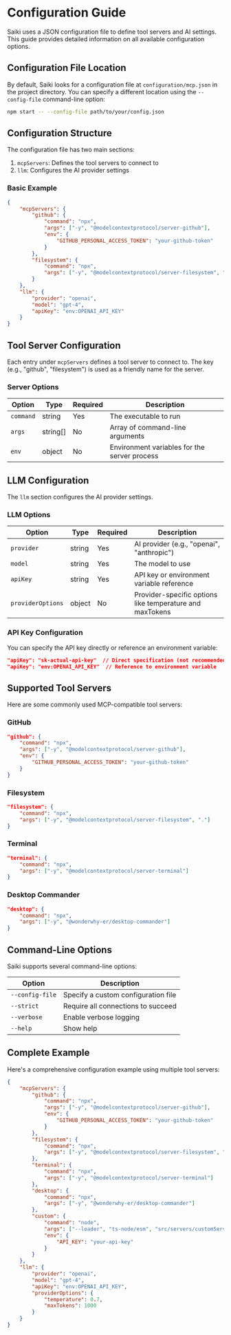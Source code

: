 # Configuration Guide

Saiki uses a JSON configuration file to define tool servers and AI settings. This guide provides detailed information on all available configuration options.

## Configuration File Location

By default, Saiki looks for a configuration file at `configuration/mcp.json` in the project directory. You can specify a different location using the `--config-file` command-line option:

```bash
npm start -- --config-file path/to/your/config.json
```

## Configuration Structure

The configuration file has two main sections:

1. `mcpServers`: Defines the tool servers to connect to
2. `llm`: Configures the AI provider settings

### Basic Example

```json
{
    "mcpServers": {
        "github": {
            "command": "npx",
            "args": ["-y", "@modelcontextprotocol/server-github"],
            "env": {
                "GITHUB_PERSONAL_ACCESS_TOKEN": "your-github-token"
            }
        },
        "filesystem": {
            "command": "npx",
            "args": ["-y", "@modelcontextprotocol/server-filesystem", "."]
        }
    },
    "llm": {
        "provider": "openai",
        "model": "gpt-4",
        "apiKey": "env:OPENAI_API_KEY"
    }
}
```

## Tool Server Configuration

Each entry under `mcpServers` defines a tool server to connect to. The key (e.g., "github", "filesystem") is used as a friendly name for the server.

### Server Options

| Option | Type | Required | Description |
|--------|------|----------|-------------|
| `command` | string | Yes | The executable to run |
| `args` | string[] | No | Array of command-line arguments |
| `env` | object | No | Environment variables for the server process |

## LLM Configuration

The `llm` section configures the AI provider settings.

### LLM Options

| Option | Type | Required | Description |
|--------|------|----------|-------------|
| `provider` | string | Yes | AI provider (e.g., "openai", "anthropic") |
| `model` | string | Yes | The model to use |
| `apiKey` | string | Yes | API key or environment variable reference |
| `providerOptions` | object | No | Provider-specific options like temperature and maxTokens |

### API Key Configuration

You can specify the API key directly or reference an environment variable:

```json
"apiKey": "sk-actual-api-key"  // Direct specification (not recommended)
"apiKey": "env:OPENAI_API_KEY"  // Reference to environment variable
```

## Supported Tool Servers

Here are some commonly used MCP-compatible tool servers:

### GitHub

```json
"github": {
    "command": "npx",
    "args": ["-y", "@modelcontextprotocol/server-github"],
    "env": {
        "GITHUB_PERSONAL_ACCESS_TOKEN": "your-github-token"
    }
}
```

### Filesystem

```json
"filesystem": {
    "command": "npx",
    "args": ["-y", "@modelcontextprotocol/server-filesystem", "."]
}
```

### Terminal

```json
"terminal": {
    "command": "npx",
    "args": ["-y", "@modelcontextprotocol/server-terminal"]
}
```

### Desktop Commander

```json
"desktop": {
    "command": "npx",
    "args": ["-y", "@wonderwhy-er/desktop-commander"]
}
```

## Command-Line Options

Saiki supports several command-line options:

| Option | Description |
|--------|-------------|
| `--config-file` | Specify a custom configuration file |
| `--strict` | Require all connections to succeed |
| `--verbose` | Enable verbose logging |
| `--help` | Show help |

## Complete Example

Here's a comprehensive configuration example using multiple tool servers:

```json
{
    "mcpServers": {
        "github": {
            "command": "npx",
            "args": ["-y", "@modelcontextprotocol/server-github"],
            "env": {
                "GITHUB_PERSONAL_ACCESS_TOKEN": "your-github-token"
            }
        },
        "filesystem": {
            "command": "npx",
            "args": ["-y", "@modelcontextprotocol/server-filesystem", "."]
        },
        "terminal": {
            "command": "npx",
            "args": ["-y", "@modelcontextprotocol/server-terminal"]
        },
        "desktop": {
            "command": "npx",
            "args": ["-y", "@wonderwhy-er/desktop-commander"]
        },
        "custom": {
            "command": "node",
            "args": ["--loader", "ts-node/esm", "src/servers/customServer.ts"],
            "env": {
                "API_KEY": "your-api-key"
            }
        }
    },
    "llm": {
        "provider": "openai",
        "model": "gpt-4",
        "apiKey": "env:OPENAI_API_KEY",
        "providerOptions": {
            "temperature": 0.7,
            "maxTokens": 1000
        }
    }
}
``` 